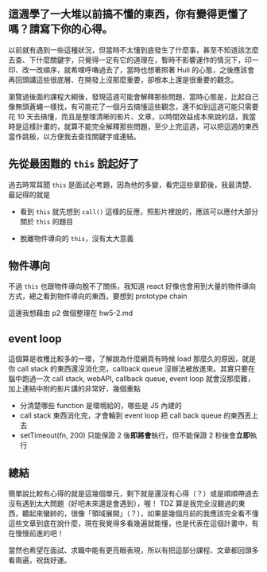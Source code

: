 ## 這週學了一大堆以前搞不懂的東西，你有變得更懂了嗎？請寫下你的心得。

以前就有遇到一些這種狀況，但當時不太懂到底發生了什麼事，甚至不知道該怎麼去查、下什麼關鍵字，只覺得一定有它的道理在，暫時不影響運作的情況下，印一印、改一改順序，就希哩呼嚕過去了，當時也想著照著 Huli 的心態，之後應該會再回頭講這些很底層、在開發上沒那麼重要，卻根本上還是很重要的觀念。

瀏覽過後面的課程大綱後，發現這週可能會解釋那些問題，當時心態是，比起自己像無頭蒼蠅一樣找，有可能花了一個月去搞懂這些觀念，還不如到這週可能只需要花 10 天去搞懂，而且是整理清晰的影片、文章，以時間效益成本來說的話，我當時是這樣計畫的，就算不能完全解釋那些問題，至少上完這週，可以把這週的東西當作跳板，以方便我去查找關鍵字或連結。

## 先從最困難的 `this` 說起好了

過去時常耳聞 `this` 是面試必考題，因為他的多變，看完這些章節後，我最清楚、最記得的就是

- 看到 `this` 就先想到 `call()` 這樣的反應，照影片裡說的，應該可以應付大部分關於 `this` 的題目

- 脫離物件導向的 `this`，沒有太大意義

## 物件導向

不過 `this` 也跟物件導向脫不了關係，我知道 react 好像也會用到大量的物件導向方式，總之看到物件導向的東西，要想到 prototype chain

這邊我想藉由 p2 做個整理在 hw5-2.md

## event loop

這個算是收穫比較多的一環，了解說為什麼網頁有時候 load 那麼久的原因，就是你 call stack 的東西還沒消化完，callback queue 沒辦法被放進來。其實只要在腦中跑過一次 call stack, webAPI, callback queue, event loop 就會沒那麼難，加上連結中附的影片講的非常好，幾個重點

- 分清楚哪些 function 是環境給的，哪些是 JS 內建的
- call stack 東西消化完，才會輪到 event loop 把 call back queue 的東西丟上去
- setTimeout(fn, 200) 只能保證 2 後**即將會**執行，但不能保證 2 秒後會**立即**執行

## 總結

簡單說比較有心得的就是這幾個單元，剩下就是還沒有心得（？）或是順順帶過去沒有遇到太大問題（好吧未來還是會遇到），喔！ TDZ 算是我完全沒聽過的東西，聽起來蠻帥的，很像「領域展開」（？），如果是幾個月前的我應該完全看不懂這些文章到底在說什麼，現在我覺得多看幾遍就能懂，也是代表在這個計畫中，有在慢慢前進的吧！

當然也希望在面試、求職中能有更亮眼表現，所以有把這部分課程、文章都回頭多看兩遍，祝我好運。
